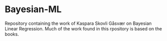 # Bayesian-ML
Repository containing the work of Kaspara Skovli Gåsvær on Bayesian Linear Regression. Much of the work found in this rpository is based on the books.
